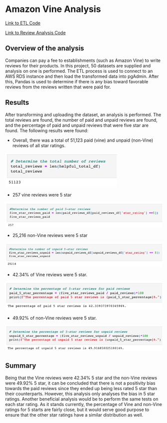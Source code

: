 # Amazon Vine Analysis

[Link to ETL Code](https://github.com/c-geisel/Amazon_Vine_Analysis/blob/main/Amazon_Reviews_ETL.ipynb)

[Link to Review Analysis Code](https://github.com/c-geisel/Amazon_Vine_Analysis/blob/main/Vine_Review_Analysis.ipynb)

## Overview of the analysis 
Companies can pay a fee to establishments (such as Amazon Vine) to write reviews for their products. In this project, 50 datasets are supplied and analysis on one is performed. The ETL process is used to connect to an AWS RDS instance and then load the transformed data into pgAdmin. After this, Pandas is used to determine if there is any bias toward favorable reviews from the reviews written that were paid for. 

## Results 
After transforming and uploading the dataset, an analysis is performed. The total reviews are found, the number of paid and unpaid reviews are found, and the percentage of paid and unpaid reviews that were five star are found. The following results were found: 
- Overall, there was a total of 51,123 paid (vine) and unpaid (non-Vine) reviews of all star ratings.

![total_reviews.png](Images/total_reviews.png)

- 257 vine reviews were 5 star

![five_star_reviews_paid.png](Images/five_star_reviews_paid.png)

- 25,216 non-Vine reviews were 5 star

![five_star_reviews_unpaid.png](Images/five_star_reviews_unpaid.png)

- 42.34% of Vine reviews were 5 star.

![paid_5_star_percentage.png](Images/paid_5_star_percentage.png)

- 49.92% of non-Vine reviews were 5 star.


![unpaid_5_star_percentage.png](Images/unpaid_5_star_percentage.png)


## Summary
Being that the Vine reviews were 42.34% 5 star and the non-Vine reviews were 49.92% 5 star, it can be concluded that there is not a positivity bias towards the paid reviews since they ended up being less rated 5 star than their counterparts. However, this analysis only analyses the bias in 5 star ratings. Another beneficial analysis would be to perform the same tests on each star rating. As it stands currently, the percentage of Vine and non-Vine ratings for 5 starts are fairly close, but it would serve good purpose to ensure that the other star ratings have a similar distribution as well. 
